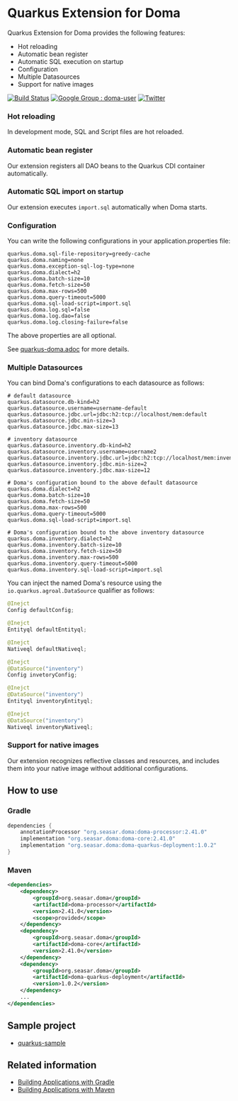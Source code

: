 Quarkus Extension for Doma
==========================

Quarkus Extension for Doma provides the following features:

- Hot reloading
- Automatic bean register
- Automatic SQL execution on startup
- Configuration
- Multiple Datasources
- Support for native images

[![Build Status](https://github.com/domaframework/doma-quarkus/workflows/Java%20CI%20with%20Maven/badge.svg)](https://github.com/domaframework/doma-quarkus/actions?query=workflow%3A%22Java+CI+with+Maven%22)
[![Google Group : doma-user](https://img.shields.io/badge/Google%20Group-doma--user-orange.svg)](https://groups.google.com/g/doma-user)
[![Twitter](https://img.shields.io/badge/twitter-@domaframework-blue.svg?style=flat)](https://twitter.com/domaframework)

### Hot reloading

In development mode, SQL and Script files are hot reloaded.

### Automatic bean register

Our extension registers all DAO beans to the Quarkus CDI container automatically.

### Automatic SQL import on startup

Our extension executes ``import.sql`` automatically when Doma starts.

### Configuration

You can write the following configurations in your application.properties file: 

```
quarkus.doma.sql-file-repository=greedy-cache
quarkus.doma.naming=none
quarkus.doma.exception-sql-log-type=none
quarkus.doma.dialect=h2
quarkus.doma.batch-size=10
quarkus.doma.fetch-size=50
quarkus.doma.max-rows=500
quarkus.doma.query-timeout=5000
quarkus.doma.sql-load-script=import.sql
quarkus.doma.log.sql=false
quarkus.doma.log.dao=false
quarkus.doma.log.closing-failure=false
```

The above properties are all optional.

See [quarkus-doma.adoc](./quarkus-doma.adoc) for more details.

### Multiple Datasources

You can bind Doma's configurations to each datasource as follows:

```
# default datasource
quarkus.datasource.db-kind=h2
quarkus.datasource.username=username-default
quarkus.datasource.jdbc.url=jdbc:h2:tcp://localhost/mem:default
quarkus.datasource.jdbc.min-size=3
quarkus.datasource.jdbc.max-size=13

# inventory datasource
quarkus.datasource.inventory.db-kind=h2
quarkus.datasource.inventory.username=username2
quarkus.datasource.inventory.jdbc.url=jdbc:h2:tcp://localhost/mem:inventory
quarkus.datasource.inventory.jdbc.min-size=2
quarkus.datasource.inventory.jdbc.max-size=12

# Doma's configuration bound to the above default datasource
quarkus.doma.dialect=h2
quarkus.doma.batch-size=10
quarkus.doma.fetch-size=50
quarkus.doma.max-rows=500
quarkus.doma.query-timeout=5000
quarkus.doma.sql-load-script=import.sql

# Doma's configuration bound to the above inventory datasource
quarkus.doma.inventory.dialect=h2
quarkus.doma.inventory.batch-size=10
quarkus.doma.inventory.fetch-size=50
quarkus.doma.inventory.max-rows=500
quarkus.doma.inventory.query-timeout=5000
quarkus.doma.inventory.sql-load-script=import.sql
```

You can inject the named Doma's resource 
using the `io.quarkus.agroal.DataSource` qualifier as follows:

```java
@Inejct
Config defaultConfig;

@Inejct
Entityql defaultEntityql;

@Inejct
Nativeql defaultNativeql;

@Inejct
@DataSource("inventory")
Config invetoryConfig;

@Inejct
@DataSource("inventory")
Entityql inventoryEntityql;

@Inejct
@DataSource("inventory")
Nativeql inventoryNativeql;
```

### Support for native images

Our extension recognizes reflective classes and resources,
and includes them into your native image without additional configurations.

## How to use

### Gradle

```groovy
dependencies {
    annotationProcessor "org.seasar.doma:doma-processor:2.41.0"
    implementation "org.seasar.doma:doma-core:2.41.0"
    implementation "org.seasar.doma:doma-quarkus-deployment:1.0.2"
}
```

### Maven

```xml
<dependencies>
    <dependency>
        <groupId>org.seasar.doma</groupId>
        <artifactId>doma-processor</artifactId>
        <version>2.41.0</version>
        <scope>provided</scope>
    </dependency>
    <dependency>
        <groupId>org.seasar.doma</groupId>
        <artifactId>doma-core</artifactId>
        <version>2.41.0</version>
    </dependency>
    <dependency>
        <groupId>org.seasar.doma</groupId>
        <artifactId>doma-quarkus-deployment</artifactId>
        <version>1.0.2</version>
    </dependency>
    ...
</dependencies>
```

## Sample project
- [quarkus-sample](https://github.com/domaframework/quarkus-sample)

## Related information
- [Building Applications with Gradle](https://quarkus.io/guides/gradle-tooling)
- [Building Applications with Maven](https://quarkus.io/guides/maven-tooling)

